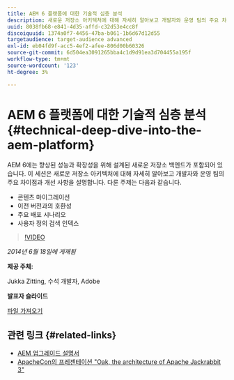 ```yaml
---
title: AEM 6 플랫폼에 대한 기술적 심층 분석
description: 새로운 저장소 아키텍처에 대해 자세히 알아보고 개발자와 운영 팀의 주요 차이점과 개선 사항에 대해 알아봅니다.
uuid: 8038fb68-e841-4d35-affd-c32d53e4cc8f
discoiquuid: 1374a0f7-4456-47ba-b061-1b6d67d12d55
targetaudience: target-audience advanced
exl-id: eb04fd9f-acc5-4ef2-afee-806d00b60326
source-git-commit: 6d504ea3091265bba4c1d9d91ea3d704455a195f
workflow-type: tm+mt
source-wordcount: '123'
ht-degree: 3%

---
```


# AEM 6 플랫폼에 대한 기술적 심층 분석{#technical-deep-dive-into-the-aem-platform}

AEM 6에는 향상된 성능과 확장성을 위해 설계된 새로운 저장소 백엔드가 포함되어 있습니다. 이 세션은 새로운 저장소 아키텍처에 대해 자세히 알아보고 개발자와 운영 팀의 주요 차이점과 개선 사항을 설명합니다. 다룬 주제는 다음과 같습니다.

* 콘텐츠 마이그레이션
* 이전 버전과의 호환성
* 주요 배포 시나리오
* 사용자 정의 검색 인덱스

>[!VIDEO](https://video.tv.adobe.com/v/19518/?quality=9)

*2014년 6월 18일에 게재됨*

**제공 주체:**

Jukka Zitting, 수석 개발자, Adobe

**발표자 슬라이드**

[파일 가져오기](assets/technical-deep-dive-of-the-aem-6-platform.pdf)

## 관련 링크 {#related-links}

* [AEM 업그레이드 설명서](http://docs.adobe.com/content/docs/en/aem/6-0/deploy/upgrade.html)
* [ApacheCon의 프레젠테이션 &quot;Oak, the architecture of Apache Jackrabbit 3&quot;](http://www.slideshare.net/jukka/oak-the-architecture-of-apache-jackrabbit-3)
